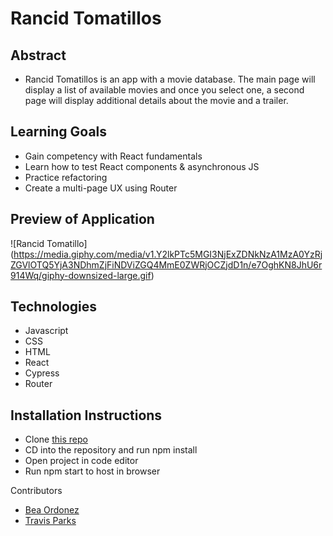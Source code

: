 # Rancid Tomatillos

## Abstract

- Rancid Tomatillos is an app with a movie database. The main page will display a list of available movies and once you select one, a second page will display additional details about the movie and a trailer. 

## Learning Goals

- Gain competency with React fundamentals
- Learn how to test React components & asynchronous JS
- Practice refactoring
- Create a multi-page UX using Router

## Preview of Application

![Rancid Tomatillo]
(https://media.giphy.com/media/v1.Y2lkPTc5MGI3NjExZDNkNzA1MzA0YzRjZGVlOTQ5YjA3NDhmZjFiNDViZGQ4MmE0ZWRjOCZjdD1n/e7OghKN8JhU6r914Wq/giphy-downsized-large.gif)

## Technologies

- Javascript
- CSS
- HTML
- React
- Cypress
- Router

## Installation Instructions
- Clone [this repo](https://github.com/bea-ordonez/RancidTomatillos)
- CD into the repository and run npm install
- Open project in code editor
- Run npm start to host in browser

Contributors

- [Bea Ordonez](https://github.com/bea-ordonez)
- [Travis Parks](https://github.com/LeftyLincoln)



